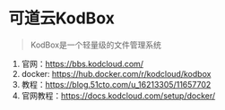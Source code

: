 # 可道云KodBox

> KodBox是一个轻量级的文件管理系统

1. 官网：https://bbs.kodcloud.com/
2. docker: https://hub.docker.com/r/kodcloud/kodbox
3. 教程：https://blog.51cto.com/u_16213305/11657702
4. 官网教程：https://docs.kodcloud.com/setup/docker/
